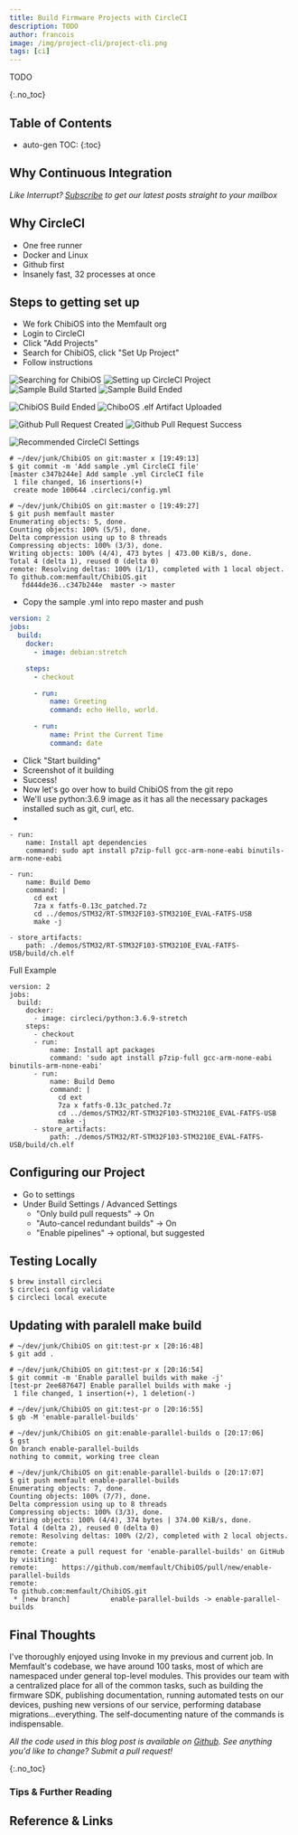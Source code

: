 ```yaml
---
title: Build Firmware Projects with CircleCI
description: TODO
author: francois
image: /img/project-cli/project-cli.png
tags: [ci]
---
```


<!-- excerpt start -->

TODO

<!-- excerpt end -->

{:.no_toc}

## Table of Contents

<!-- prettier-ignore -->
* auto-gen TOC:
{:toc}

## Why Continuous Integration

_Like Interrupt? [Subscribe](http://eepurl.com/gpRedv) to get our latest posts
straight to your mailbox_

## Why CircleCI

- One free runner
- Docker and Linux
- Github first
- Insanely fast, 32 processes at once

## Steps to getting set up

- We fork ChibiOS into the Memfault org
- Login to CircleCI
- Click "Add Projects"
- Search for ChibiOS, click "Set Up Project"
- Follow instructions


![Searching for ChibiOS](img/circle-ci/search_chibios.png)
![Setting up CircleCI Project](img/circle-ci/setup_project.png)
![Sample Build Started](img/circle-ci/sample_build_started.png)
![Sample Build Ended](img/circle-ci/sample_build_ended.png)

![ChibiOS Build Ended](img/circle-ci/real_build_ended.png)
![ChiboOS .elf Artifact Uploaded](img/circle-ci/chibios_artifact.png)

![Github Pull Request Created](img/circle-ci/github_pull_request_created.png)
![Github Pull Request Success](img/circle-ci/github_pull_request_success.png)

![Recommended CircleCI Settings](img/circle-ci/recommended_settings.png)

```
# ~/dev/junk/ChibiOS on git:master x [19:49:13]
$ git commit -m 'Add sample .yml CircleCI file'
[master c347b244e] Add sample .yml CircleCI file
 1 file changed, 16 insertions(+)
 create mode 100644 .circleci/config.yml

# ~/dev/junk/ChibiOS on git:master o [19:49:27]
$ git push memfault master
Enumerating objects: 5, done.
Counting objects: 100% (5/5), done.
Delta compression using up to 8 threads
Compressing objects: 100% (3/3), done.
Writing objects: 100% (4/4), 473 bytes | 473.00 KiB/s, done.
Total 4 (delta 1), reused 0 (delta 0)
remote: Resolving deltas: 100% (1/1), completed with 1 local object.
To github.com:memfault/ChibiOS.git
   fd444de36..c347b244e  master -> master
```


- Copy the sample .yml into repo master and push

```yaml
version: 2
jobs:
  build:
    docker:
      - image: debian:stretch

    steps:
      - checkout

      - run:
          name: Greeting
          command: echo Hello, world.

      - run:
          name: Print the Current Time
          command: date
```

- Click "Start building"
- Screenshot of it building
- Success!
- Now let's go over how to build ChibiOS from the git repo
- We'll use python:3.6.9 image as it has all the necessary packages installed such as git, curl, etc.
- 

```
- run:
    name: Install apt dependencies
    command: sudo apt install p7zip-full gcc-arm-none-eabi binutils-arm-none-eabi
```

```
- run:
    name: Build Demo
    command: |
      cd ext
      7za x fatfs-0.13c_patched.7z
      cd ../demos/STM32/RT-STM32F103-STM3210E_EVAL-FATFS-USB
      make -j 
```


```
- store_artifacts:
    path: ./demos/STM32/RT-STM32F103-STM3210E_EVAL-FATFS-USB/build/ch.elf
```


Full Example
```
version: 2
jobs:
  build:
    docker:
      - image: circleci/python:3.6.9-stretch
    steps:
      - checkout
      - run:
          name: Install apt packages
          command: 'sudo apt install p7zip-full gcc-arm-none-eabi binutils-arm-none-eabi'
      - run:
          name: Build Demo
          command: |
            cd ext
            7za x fatfs-0.13c_patched.7z
            cd ../demos/STM32/RT-STM32F103-STM3210E_EVAL-FATFS-USB
            make -j 
      - store_artifacts:
          path: ./demos/STM32/RT-STM32F103-STM3210E_EVAL-FATFS-USB/build/ch.elf
```

## Configuring our Project

- Go to settings
- Under Build Settings / Advanced Settings
  - "Only build pull requests" -> On
  - "Auto-cancel redundant builds" -> On
  - "Enable pipelines" -> optional, but suggested

## Testing Locally

```
$ brew install circleci
$ circleci config validate
$ circleci local execute
```


## Updating with paralell make build

```
# ~/dev/junk/ChibiOS on git:test-pr x [20:16:48]
$ git add .

# ~/dev/junk/ChibiOS on git:test-pr x [20:16:54]
$ git commit -m 'Enable parallel builds with make -j'
[test-pr 2ee687647] Enable parallel builds with make -j
 1 file changed, 1 insertion(+), 1 deletion(-)

# ~/dev/junk/ChibiOS on git:test-pr o [20:16:55]
$ gb -M 'enable-parallel-builds'

# ~/dev/junk/ChibiOS on git:enable-parallel-builds o [20:17:06]
$ gst
On branch enable-parallel-builds
nothing to commit, working tree clean

# ~/dev/junk/ChibiOS on git:enable-parallel-builds o [20:17:07]
$ git push memfault enable-parallel-builds
Enumerating objects: 7, done.
Counting objects: 100% (7/7), done.
Delta compression using up to 8 threads
Compressing objects: 100% (3/3), done.
Writing objects: 100% (4/4), 374 bytes | 374.00 KiB/s, done.
Total 4 (delta 2), reused 0 (delta 0)
remote: Resolving deltas: 100% (2/2), completed with 2 local objects.
remote:
remote: Create a pull request for 'enable-parallel-builds' on GitHub by visiting:
remote:      https://github.com/memfault/ChibiOS/pull/new/enable-parallel-builds
remote:
To github.com:memfault/ChibiOS.git
 * [new branch]          enable-parallel-builds -> enable-parallel-builds
```


## Final Thoughts

I've thoroughly enjoyed using Invoke in my previous and current job. In
Memfault's codebase, we have around 100 tasks, most of which are namespaced
under general top-level modules. This provides our team with a centralized place
for all of the common tasks, such as building the firmware SDK, publishing
documentation, running automated tests on our devices, pushing new versions of
our service, performing database migrations...everything. The self-documenting
nature of the commands is indispensable.

_All the code used in this blog post is available on
[Github](https://github.com/memfault/interrupt/tree/master/example/invoke-basic/).
See anything you'd like to change? Submit a pull request!_

{:.no_toc}

### Tips & Further Reading


## Reference & Links

[^1]: [Title](link)
